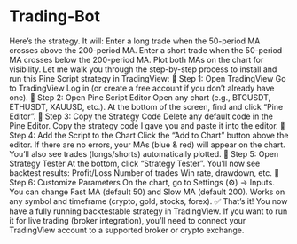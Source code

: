 # Trading-Bot
Here’s the strategy. It will:
Enter a long trade when the 50-period MA crosses above the 200-period MA.
Enter a short trade when the 50-period MA crosses below the 200-period MA.
Plot both MAs on the chart for visibility.
Let me walk you through the step-by-step process to install and run this Pine Script strategy in TradingView:
📌 Step 1: Open TradingView
Go to TradingView
Log in (or create a free account if you don’t already have one).
📌 Step 2: Open Pine Script Editor
Open any chart (e.g., BTCUSDT, ETHUSDT, XAUUSD, etc.).
At the bottom of the screen, find and click “Pine Editor”.
📌 Step 3: Copy the Strategy Code
Delete any default code in the Pine Editor.
Copy the strategy code I gave you and paste it into the editor.
📌 Step 4: Add the Script to the Chart
Click the “Add to Chart” button above the editor.
If there are no errors, your MAs (blue & red) will appear on the chart.
You’ll also see trades (longs/shorts) automatically plotted.
📌 Step 5: Open Strategy Tester
At the bottom, click “Strategy Tester”.
You’ll now see backtest results:
Profit/Loss
Number of trades
Win rate, drawdown, etc.
📌 Step 6: Customize Parameters
On the chart, go to Settings (⚙️) → Inputs.
You can change Fast MA (default 50) and Slow MA (default 200).
Works on any symbol and timeframe (crypto, gold, stocks, forex).
✅ That’s it! You now have a fully running backtestable strategy in TradingView.
If you want to run it for live trading (broker integration), you’ll need to connect your TradingView account to a supported broker or crypto exchange.
